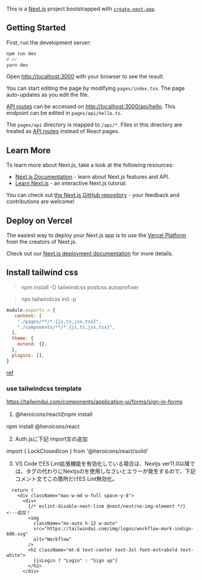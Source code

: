 This is a [Next.js](https://nextjs.org/) project bootstrapped with [`create-next-app`](https://github.com/vercel/next.js/tree/canary/packages/create-next-app).

## Getting Started

First, run the development server:

```bash
npm run dev
# or
yarn dev
```

Open [http://localhost:3000](http://localhost:3000) with your browser to see the result.

You can start editing the page by modifying `pages/index.tsx`. The page auto-updates as you edit the file.

[API routes](https://nextjs.org/docs/api-routes/introduction) can be accessed on [http://localhost:3000/api/hello](http://localhost:3000/api/hello). This endpoint can be edited in `pages/api/hello.ts`.

The `pages/api` directory is mapped to `/api/*`. Files in this directory are treated as [API routes](https://nextjs.org/docs/api-routes/introduction) instead of React pages.

## Learn More

To learn more about Next.js, take a look at the following resources:

- [Next.js Documentation](https://nextjs.org/docs) - learn about Next.js features and API.
- [Learn Next.js](https://nextjs.org/learn) - an interactive Next.js tutorial.

You can check out [the Next.js GitHub repository](https://github.com/vercel/next.js/) - your feedback and contributions are welcome!

## Deploy on Vercel

The easiest way to deploy your Next.js app is to use the [Vercel Platform](https://vercel.com/new?utm_medium=default-template&filter=next.js&utm_source=create-next-app&utm_campaign=create-next-app-readme) from the creators of Next.js.

Check out our [Next.js deployment documentation](https://nextjs.org/docs/deployment) for more details.


## Install tailwind css

> npm install -D tailwindcss postcss autoprefixer

> npx tailwindcss init -p

```js
module.exports = {
   content: [
    "./pages/**/*.{js,ts,jsx,tsx}",
    "./components/**/*.{js,ts,jsx,tsx}",
  ],
  theme: {
    extend: {},
  },
  plugins: [],
}
```

[ref](https://tailwindcss.com/docs/guides/nextjs)

### use tailwindcss template

https://tailwindui.com/components/application-ui/forms/sign-in-forms

1. @heroicons/reactのnpm install

npm install @heroicons/react

2. Auth.jsに下記 import文の追加

import { LockClosedIcon } from '@heroicons/react/solid'

3. VS CodeでES Lint拡張機能を有効化している場合は、Nextjs ver11.0以降では、<img>タグの代わりにNextjsの<Image>を使用しなさいとエラーが発生するので、下記コメント文でこの箇所だけES Lint無効化。

```
  return (
    <div className="max-w-md w-full space-y-8">
      <div>
        {/* eslint-disable-next-line @next/next/no-img-element */}           <---追加！
        <img
          className="mx-auto h-12 w-auto"
          src="https://tailwindui.com/img/logos/workflow-mark-indigo-600.svg"
          alt="Workflow"
        />
        <h2 className="mt-6 text-center text-3xl font-extrabold text-white">
          {isLogin ? "Login" : "Sign up"}
        </h2>
      </div>

```